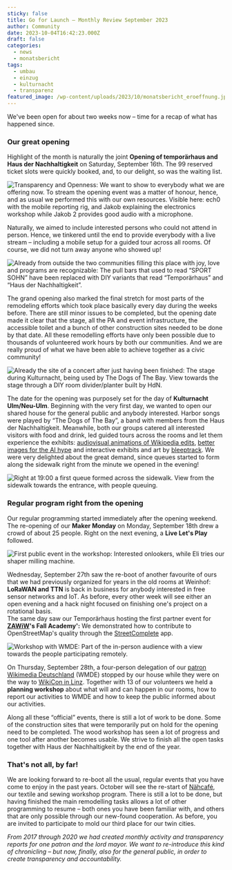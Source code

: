 ```yaml
---
sticky: false
title: Go for Launch – Monthly Review September 2023
author: Community
date: 2023-10-04T16:42:23.000Z
draft: false
categories:
  - news
  - monatsbericht
tags:
  - umbau
  - einzug
  - kulturnacht
  - transparenz
featured_image: /wp-content/uploads/2023/10/monatsbericht_eroeffnung.jpg
---
```


We've been open for about two weeks now – time for a recap of what has happened since.

### Our great opening

Highlight of the month is naturally the joint **Opening of temporärhaus and Haus der Nachhaltigkeit** on Saturday, September 16th. The 99 reserved ticket slots were quickly booked, and, to our delight, so was the waiting list.

![Transparency and Openness: We want to show to everybody what we are offering now. To stream the opening event was a matter of honour, hence, and as usual we performed this with our own resources. Visible here: ech0 with the mobile reporting rig, and Jakob explaining the electronics workshop while Jakob 2 provides good audio with a microphone.](/wp-content/uploads/2023/10/monatsbericht_stream.jpg)

Naturally, we aimed to include interested persons who could not attend in person. Hence, we tinkered until the end to provide everybody with a live stream – including a mobile setup for a guided tour across all rooms. Of course, we did not turn away anyone who showed up!

![Already from outside the two communities filling this place with joy, love and programs are recognizable: The pull bars that used to read “SPORT SOHN” have been replaced with DIY variants that read “Temporärhaus” and “Haus der Nachhaltigkeit”.](/wp-content/uploads/2023/10/monatsbericht_tuer.jpg)


The grand opening also marked the final stretch for most parts of the remodeling efforts which took place basically every day during the weeks before. There are still minor issues to be completed, but the opening date made it clear that the stage, all the PA and event infrastructure, the accessible toilet and a bunch of other construction sites needed to be done by that date. All these remodelling efforts have only been possible due to thousands of volunteered work hours by both our communities. And we are really proud of what we have been able to achieve together as a civic community!

![Already the site of a concert after just having been finished: The stage during Kulturnacht, being used by The Dogs of The Bay. View towards the stage through a DIY room divider/planter built by HdN.](/wp-content/uploads/2023/10/monatsbericht_kulturnacht.jpg)


The date for the opening was purposely set for the day of **Kulturnacht Ulm/Neu-Ulm**. Beginning with the very first day, we wanted to open our shared house for the general public and anybody interested. Harbor songs were played by “The Dogs of The Bay”, a band with members from the Haus der Nachhaltigkeit. Meanwhile, both our groups catered all interested visitors with food and drink, led guided tours across the rooms and let them experience the exhibits: [audiovisual animations of Wikipedia edits](http://listen.hatnote.com/), [better images for the AI hype](https://betterimagesofai.org/images) and interactive exhibits and art by [bleeptrack](https://www.bleeptrack.de/). We were very delighted about the great demand, since queues started to form along the sidewalk right from the minute we opened in the evening!

![Right at 19:00 a first queue formed across the sidewalk. View from the sidewalk towards the entrance, with people queuing.](/wp-content/uploads/2023/10/monatsbericht_schlange.jpg)

### Regular program right from the opening

Our regular programming started immediately after the opening weekend. The re-opening of our **Maker Monday** on Monday, September 18th drew a crowd of about 25 people. Right on the next evening, a **Live Let's Play** followed.

![First public event in the workshop: Interested onlookers, while Eli tries our shaper milling machine.](/wp-content/uploads/2023/10/monatsbericht_maker.jpg)


Wednesday, September 27th saw the re-boot of another favourite of ours that we had previously organized for years in the old rooms at Weinhof: **LoRaWAN and TTN** is back in business for anybody interested in free sensor networks and IoT. As before, every other week will see either an open evening and a hack night focused on finishing one's project on a rotational basis.  
The same day saw our Temporärhaus hosting the first partner event for **[ZAWiW](https://www.uni-ulm.de/einrichtungen/zawiw/)'s Fall Academy':** We demonstrated how to contribute to OpenStreetMap's quality through the [StreetComplete](https://streetcomplete.app/) app.

![Workshop with WMDE: Part of the in-person audience with a view towards the people participating remotely.](/wp-content/uploads/2023/10/monatsbericht_wmde.jpg)


On Thursday, September 28th, a four-person delegation of our [patron Wikimedia Deutschland](https://de.wikipedia.org/wiki/Wikipedia:F%C3%B6rderung) (WMDE) stopped by our house while they were on the way to [WikiCon in Linz](https://de.wikipedia.org/wiki/Wikipedia:WikiCon_2023). Together with 13 of our volunteers we held a **planning workshop** about what will and can happen in our rooms, how to report our activities to WMDE and how to keep the public informed about our activities.

Along all these “official” events, there is still a lot of work to be done. Some of the construction sites that were temporarily put on hold for the opening need to be completed. The wood workshop has seen a lot of progress and one tool after another becomes usable. We strive to finish all the open tasks together with Haus der Nachhaltigkeit by the end of the year.

### That's not all, by far!

We are looking forward to re-boot all the usual, regular events that you have come to enjoy in the past years. October will see the re-start of [Nähcafé](https://temporaerhaus.de/gruppen/naehcafe/), our textile and sewing workshop program. There is still a lot to be done, but having finished the main remodelling tasks allows a lot of other programming to resume – both ones you have been familiar with, and others that are only possible through our new-found cooperation. As before, you are invited to participate to mold our third place for our twin cities.


_From 2017 through 2020 we had created monthly activity and transparency reports for one patron and the lord mayor. We want to re-introduce this kind of chronicling – but now, finally, also for the general public, in order to create transparency and accountability._
